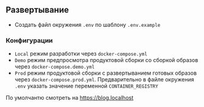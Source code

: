 ## Развертывание

- Создать файл окружения `.env` по шаблону `.env.example`

### Конфигурации

-  `Local` режим разработки через `docker-compose.yml`
-  `Demo` режим предпросмотра продуктовой сборки со сборкой образов через `docker-compose.demo.yml`
-  `Prod` режим продуктовой сборки с развертыванием готовых образов через `docker-compose.prod.yml`. Предварительно в файле окружения `.env` указать значение переменной `CONTAINER_REGISTRY`

По умолчантю смотреть на https://blog.localhost